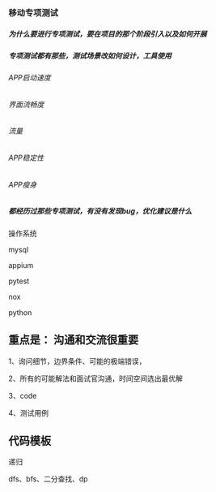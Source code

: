 ### 移动专项测试

##### 为什么要进行专项测试，要在项目的那个阶段引入以及如何开展

##### 专项测试都有那些，测试场景改如何设计，工具使用

###### APP启动速度

###### 界面流畅度

###### 流量

###### APP稳定性

###### APP瘦身



##### 都经历过那些专项测试，有没有发现bug，优化建议是什么

操作系统

mysql

appium

pytest

nox

python

## 重点是：  沟通和交流很重要

1、询问细节，边界条件、可能的极端错误，

2、所有的可能解法和面试官沟通，时间空间选出最优解

3、code

4、测试用例



## 代码模板

递归

dfs、bfs、二分查找、dp